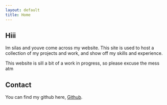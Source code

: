 ```yaml
---
layout: default
title: Home
---
```


## Hiii 
Im silas and youve come across my website. This site is used to host a collection of my projects and work, and show off my skills and experience.

This website is sill a bit of a work in progress, so please excuse the mess atm

## Contact
You can find my github here, [Github](https://github.com/Cryaniptic).